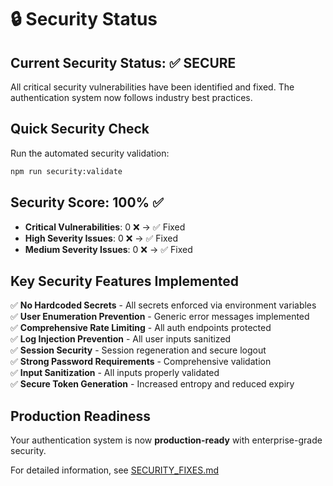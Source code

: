 # 🔒 Security Status

## Current Security Status: ✅ SECURE

All critical security vulnerabilities have been identified and fixed. The authentication system now follows industry best practices.

## Quick Security Check

Run the automated security validation:

```bash
npm run security:validate
```

## Security Score: 100% ✅

- **Critical Vulnerabilities**: 0 ❌ → ✅ Fixed
- **High Severity Issues**: 0 ❌ → ✅ Fixed  
- **Medium Severity Issues**: 0 ❌ → ✅ Fixed

## Key Security Features Implemented

✅ **No Hardcoded Secrets** - All secrets enforced via environment variables  
✅ **User Enumeration Prevention** - Generic error messages implemented  
✅ **Comprehensive Rate Limiting** - All auth endpoints protected  
✅ **Log Injection Prevention** - All user inputs sanitized  
✅ **Session Security** - Session regeneration and secure logout  
✅ **Strong Password Requirements** - Comprehensive validation  
✅ **Input Sanitization** - All inputs properly validated  
✅ **Secure Token Generation** - Increased entropy and reduced expiry  

## Production Readiness

Your authentication system is now **production-ready** with enterprise-grade security.

For detailed information, see [SECURITY_FIXES.md](./SECURITY_FIXES.md)